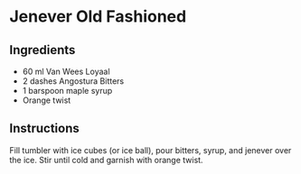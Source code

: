 # Jenever Old Fashioned

## Ingredients

* 60 ml Van Wees Loyaal
* 2 dashes Angostura Bitters
* 1 barspoon maple syrup
* Orange twist

## Instructions

Fill tumbler with ice cubes (or ice ball), pour bitters, syrup, and jenever over the ice. Stir until cold and garnish with orange twist.
